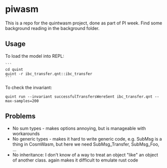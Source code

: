 # piwasm

This is a repo for the quintwasm project, done as part of PI week.
Find some background reading in the background folder.

## Usage

To load the model into REPL:
    
    ```
    cd quint
    quint -r ibc_transfer.qnt::ibc_transfer
    ```

To check the invariant:

```
quint run --invariant successfulTransfersWereSent ibc_transfer.qnt --max-samples=200
```


## Problems

* No sum types - makes options annoying, but is manageable with workarounds
* No generic types - makes it hard to write generic code, e.g. SubMsg<T> is a thing in CosmWasm, but here we need SubMsg_Transfer, SubMsg_Foo, ...
* No inheritance: I don't know of a way to treat an object "like" an object of another class. again makes it difficult to emulate rust code